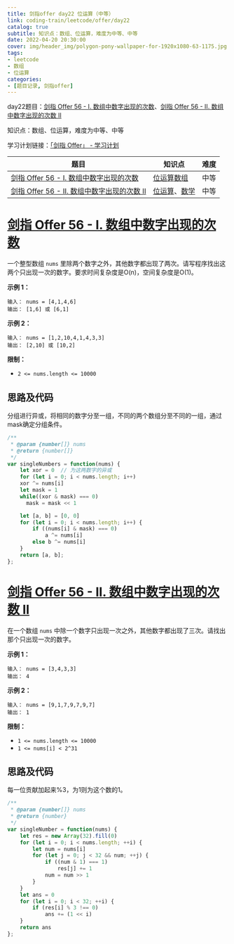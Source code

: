 ```yaml
---
title: 剑指offer day22 位运算（中等）
link: coding-train/leetcode/offer/day22
catalog: true
subtitle: 知识点：数组、位运算，难度为中等、中等
date: 2022-04-20 20:30:00
cover: img/header_img/polygon-pony-wallpaper-for-1920x1080-63-1175.jpg
tags:
- leetcode
- 数组
- 位运算
categories:
- [题目记录, 剑指offer]
---
```


day22题目：[剑指 Offer 56 - I. 数组中数字出现的次数](https://leetcode-cn.com/problems/shu-zu-zhong-shu-zi-chu-xian-de-ci-shu-lcof/)、[剑指 Offer 56 - II. 数组中数字出现的次数 II](https://leetcode-cn.com/problems/shu-zu-zhong-shu-zi-chu-xian-de-ci-shu-ii-lcof/)

知识点：数组、位运算，难度为中等、中等

学习计划链接：[「剑指 Offer」 - 学习计划](https://leetcode-cn.com/study-plan/lcof/?progress=7jn70jr)

| 题目 | 知识点 | 难度 |
| --- | ---- | ---- |
| [剑指 Offer 56 - I. 数组中数字出现的次数](https://leetcode-cn.com/problems/shu-zu-zhong-shu-zi-chu-xian-de-ci-shu-lcof/) | [位运算](https://leetcode-cn.com/tag/bit-manipulation)[数组](https://leetcode-cn.com/tag/array) | 中等 |
| [剑指 Offer 56 - II. 数组中数字出现的次数 II](https://leetcode-cn.com/problems/shu-zu-zhong-shu-zi-chu-xian-de-ci-shu-ii-lcof/) | [位运算](https://leetcode-cn.com/tag/bit-manipulation)、[数学](https://leetcode-cn.com/tag/math) | 中等 |

# [剑指 Offer 56 - I. 数组中数字出现的次数](https://leetcode-cn.com/problems/shu-zu-zhong-shu-zi-chu-xian-de-ci-shu-lcof/)

一个整型数组 `nums` 里除两个数字之外，其他数字都出现了两次。请写程序找出这两个只出现一次的数字。要求时间复杂度是O(n)，空间复杂度是O(1)。

**示例 1：**

```
输入： nums = [4,1,4,6]
输出： [1,6] 或 [6,1]
```

**示例 2：**

```
输入： nums = [1,2,10,4,1,4,3,3]
输出： [2,10] 或 [10,2]
```

**限制：**

-   `2 <= nums.length <= 10000`

## 思路及代码
分组进行异或，将相同的数字分至一组，不同的两个数组分至不同的一组，通过mask确定分组条件。
```javascript
/**
 * @param {number[]} nums
 * @return {number[]}
 */
var singleNumbers = function(nums) {
    let xor = 0  // 为这两数字的异或
    for (let i = 0; i < nums.length; i++) 
    xor ^= nums[i]
    let mask = 1
    while((xor & mask) === 0) 
      mask = mask << 1

    let [a, b] = [0, 0]
    for (let i = 0; i < nums.length; i++) {
        if ((nums[i] & mask) === 0)
            a ^= nums[i]
        else b ^= nums[i]
    }
    return [a, b];
};
```

# [剑指 Offer 56 - II. 数组中数字出现的次数 II](https://leetcode-cn.com/problems/shu-zu-zhong-shu-zi-chu-xian-de-ci-shu-ii-lcof/)

在一个数组 `nums` 中除一个数字只出现一次之外，其他数字都出现了三次。请找出那个只出现一次的数字。

**示例 1：**

```
输入： nums = [3,4,3,3]
输出： 4
```

**示例 2：**

```
输入： nums = [9,1,7,9,7,9,7]
输出： 1
```

**限制：**

-   `1 <= nums.length <= 10000`
-   `1 <= nums[i] < 2^31`
## 思路及代码
每一位贡献加起来%3，为1则为这个数的1。
```javascript
/**
 * @param {number[]} nums
 * @return {number}
 */
var singleNumber = function(nums) {
    let res = new Array(32).fill(0)
    for (let i = 0; i < nums.length; ++i) {
        let num = nums[i]
        for (let j = 0; j < 32 && num; ++j) {
            if ((num & 1) === 1)
                res[j] += 1
            num = num >> 1
        }
    }
    let ans = 0
    for (let i = 0; i < 32; ++i) {
        if (res[i] % 3 !== 0)
            ans += (1 << i)
    }
    return ans
};
```
